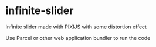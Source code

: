 # infinite-slider
Infinite slider made with PIXIJS with some distortion effect

Use Parcel or other web application bundler to run the code
